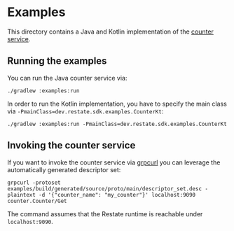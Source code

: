 # Examples

This directory contains a Java and Kotlin implementation of the [counter service](src/main/proto/counter.proto).

## Running the examples

You can run the Java counter service via:

```shell
./gradlew :examples:run
```

In order to run the Kotlin implementation, you have to specify the main class via `-PmainClass=dev.restate.sdk.examples.CounterKt`:

```shell
./gradlew :examples:run -PmainClass=dev.restate.sdk.examples.CounterKt
```

## Invoking the counter service

If you want to invoke the counter service via [grpcurl](https://github.com/fullstorydev/grpcurl) you can leverage the automatically generated descriptor set:

```shell
grpcurl -protoset examples/build/generated/source/proto/main/descriptor_set.desc -plaintext -d '{"counter_name": "my_counter"}' localhost:9090 counter.Counter/Get
```

The command assumes that the Restate runtime is reachable under `localhost:9090`.